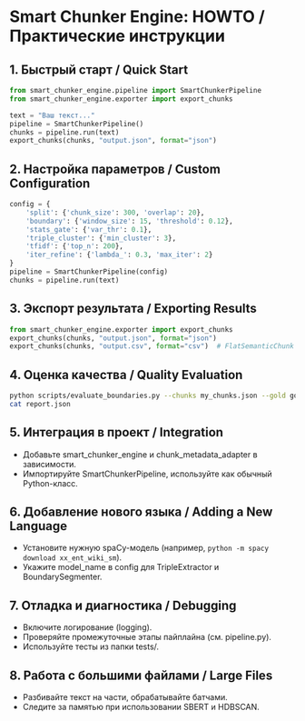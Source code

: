 # Smart Chunker Engine: HOWTO / Практические инструкции

## 1. Быстрый старт / Quick Start
```python
from smart_chunker_engine.pipeline import SmartChunkerPipeline
from smart_chunker_engine.exporter import export_chunks

text = "Ваш текст..."
pipeline = SmartChunkerPipeline()
chunks = pipeline.run(text)
export_chunks(chunks, "output.json", format="json")
```

## 2. Настройка параметров / Custom Configuration
```python
config = {
    'split': {'chunk_size': 300, 'overlap': 20},
    'boundary': {'window_size': 15, 'threshold': 0.12},
    'stats_gate': {'var_thr': 0.1},
    'triple_cluster': {'min_cluster': 3},
    'tfidf': {'top_n': 200},
    'iter_refine': {'lambda_': 0.3, 'max_iter': 2}
}
pipeline = SmartChunkerPipeline(config)
chunks = pipeline.run(text)
```

## 3. Экспорт результата / Exporting Results
```python
from smart_chunker_engine.exporter import export_chunks
export_chunks(chunks, "output.json", format="json")
export_chunks(chunks, "output.csv", format="csv")  # FlatSemanticChunk only
```

## 4. Оценка качества / Quality Evaluation
```bash
python scripts/evaluate_boundaries.py --chunks my_chunks.json --gold gold.json --output report.json
cat report.json
```

## 5. Интеграция в проект / Integration
- Добавьте smart_chunker_engine и chunk_metadata_adapter в зависимости.
- Импортируйте SmartChunkerPipeline, используйте как обычный Python-класс.

## 6. Добавление нового языка / Adding a New Language
- Установите нужную spaCy-модель (например, `python -m spacy download xx_ent_wiki_sm`).
- Укажите model_name в config для TripleExtractor и BoundarySegmenter.

## 7. Отладка и диагностика / Debugging
- Включите логирование (logging).
- Проверяйте промежуточные этапы пайплайна (см. pipeline.py).
- Используйте тесты из папки tests/.

## 8. Работа с большими файлами / Large Files
- Разбивайте текст на части, обрабатывайте батчами.
- Следите за памятью при использовании SBERT и HDBSCAN. 